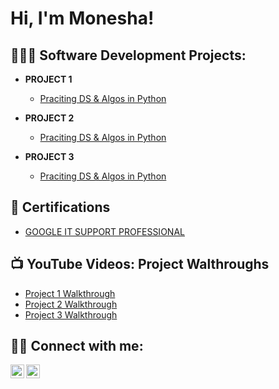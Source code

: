 <h1>Hi, I'm Monesha! <br/>
<h2>👩🏾‍💻 Software Development Projects:</h2>

- <b>PROJECT 1</b>
  - [Praciting DS & Algos in Python](https://github.com/joshmadakor1/Algorithms-Practice)

- <b>PROJECT 2</b>
  - [Praciting DS & Algos in Python](https://github.com/joshmadakor1/Algorithms-Practice)
  
 - <b>PROJECT 3</b>
   - [Praciting DS & Algos in Python](https://github.com/joshmadakor1/Algorithms-Practice)
  
<h2>📄 Certifications </h2>

  - [GOOGLE IT SUPPORT PROFESSIONAL](https://www.coursera.org/account/accomplishments/professional-cert/L6YT3V4ESHS8)

<h2>📺 YouTube Videos: Project Walthroughs</h2>

- [Project 1 Walkthrough](https://www.youtube.com/watch?v=a83ASGn_V_s)
- [Project 2 Walkthrough](https://www.youtube.com/watch?v=uHy3oM7NnoU)
- [Project 3 Walkthrough](https://www.youtube.com/watch?v=N-L9hklSlNk)
  
<h2>🤳🏾 Connect with me:</h2>

[<img align="left" alt="JoshMadakor | YouTube" width="22px" src="https://cdn.jsdelivr.net/npm/simple-icons@v3/icons/youtube.svg" />][youtube]
[<img align="left" alt="JoshMadakor | LinkedIn" width="22px" src="https://cdn.jsdelivr.net/npm/simple-icons@v3/icons/linkedin.svg" />][linkedin]
  
[youtube]: https://www.youtube.com/c/moneshaginn
[linkedin]: https://linkedin.com/in/moneshaginn
